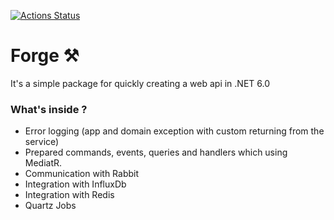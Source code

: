 [![Actions Status](https://github.com/Kacper096/Forge/workflows/master/badge.svg)](https://github.com/Kacper096/Forge/actions)

# Forge ⚒️
It's a simple package for quickly creating a web api in .NET 6.0

### What's inside ?
* Error logging (app and domain exception with custom returning from the service)
* Prepared commands, events, queries and handlers which using MediatR.
* Communication with Rabbit
* Integration with InfluxDb
* Integration with Redis
* Quartz Jobs
